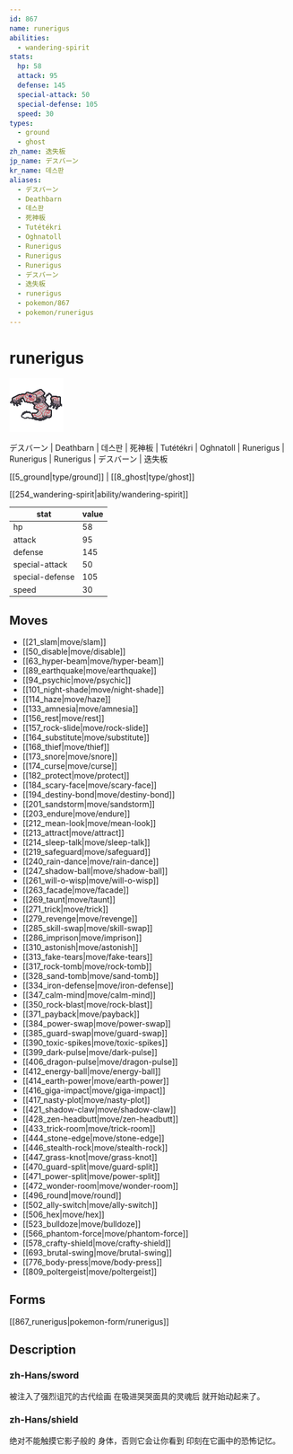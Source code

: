 ```yaml
---
id: 867
name: runerigus
abilities:
  - wandering-spirit
stats:
  hp: 58
  attack: 95
  defense: 145
  special-attack: 50
  special-defense: 105
  speed: 30
types:
  - ground
  - ghost
zh_name: 迭失板
jp_name: デスバーン
kr_name: 데스판
aliases:
  - デスバーン
  - Deathbarn
  - 데스판
  - 死神板
  - Tutétékri
  - Oghnatoll
  - Runerigus
  - Runerigus
  - Runerigus
  - デスバーン
  - 迭失板
  - runerigus
  - pokemon/867
  - pokemon/runerigus
---
```

# runerigus

![](https://raw.githubusercontent.com/PokeAPI/sprites/master/sprites/pokemon/867.png)

デスバーン | Deathbarn | 데스판 | 死神板 | Tutétékri | Oghnatoll | Runerigus | Runerigus | Runerigus | デスバーン | 迭失板

[[5_ground|type/ground]] | [[8_ghost|type/ghost]]

[[254_wandering-spirit|ability/wandering-spirit]]

|stat|value|
|---|---|
|hp|58|
|attack|95|
|defense|145|
|special-attack|50|
|special-defense|105|
|speed|30|


## Moves

- [[21_slam|move/slam]]
- [[50_disable|move/disable]]
- [[63_hyper-beam|move/hyper-beam]]
- [[89_earthquake|move/earthquake]]
- [[94_psychic|move/psychic]]
- [[101_night-shade|move/night-shade]]
- [[114_haze|move/haze]]
- [[133_amnesia|move/amnesia]]
- [[156_rest|move/rest]]
- [[157_rock-slide|move/rock-slide]]
- [[164_substitute|move/substitute]]
- [[168_thief|move/thief]]
- [[173_snore|move/snore]]
- [[174_curse|move/curse]]
- [[182_protect|move/protect]]
- [[184_scary-face|move/scary-face]]
- [[194_destiny-bond|move/destiny-bond]]
- [[201_sandstorm|move/sandstorm]]
- [[203_endure|move/endure]]
- [[212_mean-look|move/mean-look]]
- [[213_attract|move/attract]]
- [[214_sleep-talk|move/sleep-talk]]
- [[219_safeguard|move/safeguard]]
- [[240_rain-dance|move/rain-dance]]
- [[247_shadow-ball|move/shadow-ball]]
- [[261_will-o-wisp|move/will-o-wisp]]
- [[263_facade|move/facade]]
- [[269_taunt|move/taunt]]
- [[271_trick|move/trick]]
- [[279_revenge|move/revenge]]
- [[285_skill-swap|move/skill-swap]]
- [[286_imprison|move/imprison]]
- [[310_astonish|move/astonish]]
- [[313_fake-tears|move/fake-tears]]
- [[317_rock-tomb|move/rock-tomb]]
- [[328_sand-tomb|move/sand-tomb]]
- [[334_iron-defense|move/iron-defense]]
- [[347_calm-mind|move/calm-mind]]
- [[350_rock-blast|move/rock-blast]]
- [[371_payback|move/payback]]
- [[384_power-swap|move/power-swap]]
- [[385_guard-swap|move/guard-swap]]
- [[390_toxic-spikes|move/toxic-spikes]]
- [[399_dark-pulse|move/dark-pulse]]
- [[406_dragon-pulse|move/dragon-pulse]]
- [[412_energy-ball|move/energy-ball]]
- [[414_earth-power|move/earth-power]]
- [[416_giga-impact|move/giga-impact]]
- [[417_nasty-plot|move/nasty-plot]]
- [[421_shadow-claw|move/shadow-claw]]
- [[428_zen-headbutt|move/zen-headbutt]]
- [[433_trick-room|move/trick-room]]
- [[444_stone-edge|move/stone-edge]]
- [[446_stealth-rock|move/stealth-rock]]
- [[447_grass-knot|move/grass-knot]]
- [[470_guard-split|move/guard-split]]
- [[471_power-split|move/power-split]]
- [[472_wonder-room|move/wonder-room]]
- [[496_round|move/round]]
- [[502_ally-switch|move/ally-switch]]
- [[506_hex|move/hex]]
- [[523_bulldoze|move/bulldoze]]
- [[566_phantom-force|move/phantom-force]]
- [[578_crafty-shield|move/crafty-shield]]
- [[693_brutal-swing|move/brutal-swing]]
- [[776_body-press|move/body-press]]
- [[809_poltergeist|move/poltergeist]]

## Forms



[[867_runerigus|pokemon-form/runerigus]]

## Description

### zh-Hans/sword

被注入了强烈诅咒的古代绘画
在吸进哭哭面具的灵魂后
就开始动起来了。

### zh-Hans/shield

绝对不能触摸它影子般的
身体，否则它会让你看到
印刻在它画中的恐怖记忆。

